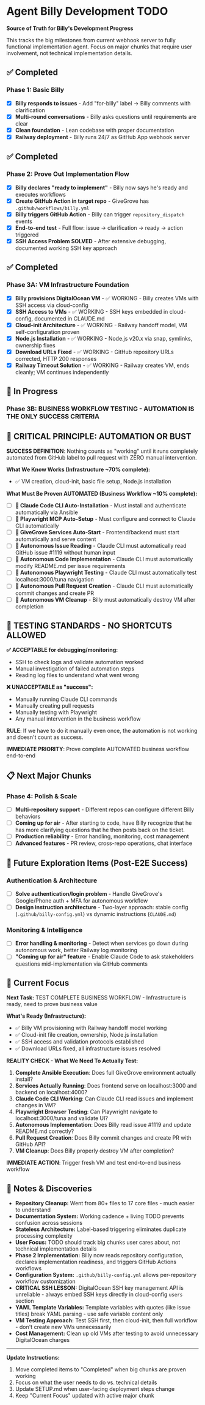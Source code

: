 # Agent Billy Development TODO

**Source of Truth for Billy's Development Progress**

This tracks the big milestones from current webhook server to fully functional implementation agent. Focus on major chunks that require user involvement, not technical implementation details.

## ✅ Completed

### Phase 1: Basic Billy
- [x] **Billy responds to issues** - Add "for-billy" label → Billy comments with clarification
- [x] **Multi-round conversations** - Billy asks questions until requirements are clear
- [x] **Clean foundation** - Lean codebase with proper documentation
- [x] **Railway deployment** - Billy runs 24/7 as GitHub App webhook server

## ✅ Completed

### Phase 2: Prove Out Implementation Flow
- [x] **Billy declares "ready to implement"** - Billy now says he's ready and executes workflows
- [x] **Create GitHub Action in target repo** - GiveGrove has `.github/workflows/billy.yml`
- [x] **Billy triggers GitHub Action** - Billy can trigger `repository_dispatch` events  
- [x] **End-to-end test** - Full flow: issue → clarification → ready → action triggered
- [x] **SSH Access Problem SOLVED** - After extensive debugging, documented working SSH key approach

## ✅ Completed 

### Phase 3A: VM Infrastructure Foundation
- [x] **Billy provisions DigitalOcean VM** - ✅ WORKING - Billy creates VMs with SSH access via cloud-config
- [x] **SSH Access to VMs** - ✅ WORKING - SSH keys embedded in cloud-config, documented in CLAUDE.md  
- [x] **Cloud-init Architecture** - ✅ WORKING - Railway handoff model, VM self-configuration proven
- [x] **Node.js Installation** - ✅ WORKING - Node.js v20.x via snap, symlinks, ownership fixes
- [x] **Download URLs Fixed** - ✅ WORKING - GitHub repository URLs corrected, HTTP 200 responses
- [x] **Railway Timeout Solution** - ✅ WORKING - Railway creates VM, ends cleanly; VM continues independently

## 🔄 In Progress

### Phase 3B: BUSINESS WORKFLOW TESTING - **AUTOMATION IS THE ONLY SUCCESS CRITERIA**

## 🤖 **CRITICAL PRINCIPLE: AUTOMATION OR BUST**

**SUCCESS DEFINITION**: Nothing counts as "working" until it runs completely automated from GitHub label to pull request with ZERO manual intervention.

**What We Know Works (Infrastructure ~70% complete):**
- ✅ VM creation, cloud-init, basic file setup, Node.js installation

**What Must Be Proven AUTOMATED (Business Workflow ~10% complete):**
- [ ] **🤖 Claude Code CLI Auto-Installation** - Must install and authenticate automatically via Ansible
- [ ] **🤖 Playwright MCP Auto-Setup** - Must configure and connect to Claude CLI automatically  
- [ ] **🤖 GiveGrove Services Auto-Start** - Frontend/backend must start automatically and serve content
- [ ] **🤖 Autonomous Issue Reading** - Claude CLI must automatically read GitHub issue #1119 without human input
- [ ] **🤖 Autonomous Code Implementation** - Claude CLI must automatically modify README.md per issue requirements
- [ ] **🤖 Autonomous Playwright Testing** - Claude CLI must automatically test localhost:3000/tuna navigation
- [ ] **🤖 Autonomous Pull Request Creation** - Claude CLI must automatically commit changes and create PR
- [ ] **🤖 Autonomous VM Cleanup** - Billy must automatically destroy VM after completion

## 🚨 **TESTING STANDARDS - NO SHORTCUTS ALLOWED**

**✅ ACCEPTABLE for debugging/monitoring:**
- SSH to check logs and validate automation worked
- Manual investigation of failed automation steps
- Reading log files to understand what went wrong

**❌ UNACCEPTABLE as "success":**
- Manually running Claude CLI commands
- Manually creating pull requests  
- Manually testing with Playwright
- Any manual intervention in the business workflow

**RULE**: If we have to do it manually even once, the automation is not working and doesn't count as success.

**IMMEDIATE PRIORITY**: Prove complete AUTOMATED business workflow end-to-end

## 📋 Next Major Chunks

### Phase 4: Polish & Scale  
- [ ] **Multi-repository support** - Different repos can configure different Billy behaviors
- [ ] **Coming up for air** - After starting to code, have Billy recognize that he has more clarifying questions that he then posts back on the ticket.
- [ ] **Production reliability** - Error handling, monitoring, cost management
- [ ] **Advanced features** - PR review, cross-repo operations, chat interface

## 🔮 Future Exploration Items (Post-E2E Success)

### Authentication & Architecture
- [ ] **Solve authentication/login problem** - Handle GiveGrove's Google/Phone auth + MFA for autonomous workflow
- [ ] **Design instruction architecture** - Two-layer approach: stable config (`.github/billy-config.yml`) vs dynamic instructions (`CLAUDE.md`)

### Monitoring & Intelligence  
- [ ] **Error handling & monitoring** - Detect when services go down during autonomous work, better Railway log monitoring
- [ ] **"Coming up for air" feature** - Enable Claude Code to ask stakeholders questions mid-implementation via GitHub comments

## 🎯 Current Focus

**Next Task:** TEST COMPLETE BUSINESS WORKFLOW - Infrastructure is ready, need to prove business value

**What's Ready (Infrastructure):** 
- ✅ Billy VM provisioning with Railway handoff model working
- ✅ Cloud-init file creation, ownership, Node.js installation 
- ✅ SSH access and validation protocols established
- ✅ Download URLs fixed, all infrastructure issues resolved

**REALITY CHECK - What We Need To Actually Test:** 
1. **Complete Ansible Execution**: Does full GiveGrove environment actually install?
2. **Services Actually Running**: Does frontend serve on localhost:3000 and backend on localhost:4000?
3. **Claude Code CLI Working**: Can Claude CLI read issues and implement changes in VM?
4. **Playwright Browser Testing**: Can Playwright navigate to localhost:3000/tuna and validate UI?
5. **Autonomous Implementation**: Does Billy read issue #1119 and update README.md correctly?
6. **Pull Request Creation**: Does Billy commit changes and create PR with GitHub API?
7. **VM Cleanup**: Does Billy properly destroy VM after completion?

**IMMEDIATE ACTION**: Trigger fresh VM and test end-to-end business workflow

## 📝 Notes & Discoveries

- **Repository Cleanup:** Went from 80+ files to 17 core files - much easier to understand
- **Documentation System:** Working cadence + living TODO prevents confusion across sessions
- **Stateless Architecture:** Label-based triggering eliminates duplicate processing complexity
- **User Focus:** TODO should track big chunks user cares about, not technical implementation details
- **Phase 2 Implementation:** Billy now reads repository configuration, declares implementation readiness, and triggers GitHub Actions workflows
- **Configuration System:** `.github/billy-config.yml` allows per-repository workflow customization
- **CRITICAL SSH LESSON:** DigitalOcean SSH key management API is unreliable - always embed SSH keys directly in cloud-config `users` section
- **YAML Template Variables:** Template variables with quotes (like issue titles) break YAML parsing - use safe variable content only
- **VM Testing Approach:** Test SSH first, then cloud-init, then full workflow - don't create new VMs unnecessarily
- **Cost Management:** Clean up old VMs after testing to avoid unnecessary DigitalOcean charges

---

**Update Instructions:**
1. Move completed items to "Completed" when big chunks are proven working
2. Focus on what the user needs to do vs. technical details  
3. Update SETUP.md when user-facing deployment steps change
4. Keep "Current Focus" updated with active major chunk